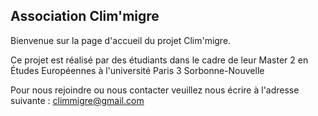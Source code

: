 ## Association Clim'migre

Bienvenue sur la page d'accueil du projet Clim'migre.  

Ce projet est réalisé par des étudiants dans le cadre de leur Master 2 en Études Européennes à l'université Paris 3 Sorbonne-Nouvelle

Pour nous rejoindre ou nous contacter veuillez nous écrire à l'adresse suivante : climmigre@gmail.com
